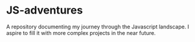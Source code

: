# JS-adventures
A repository documenting my journey through the Javascript landscape.
I aspire to fill it with more complex projects in the near future.
